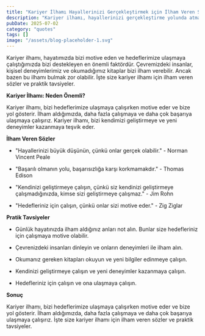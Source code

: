 ```yaml
---
title: "Kariyer İlhamı Hayallerinizi Gerçekleştirmek için İlham Veren Sözler"
description: "Kariyer ilhamı, hayallerinizi gerçekleştirme yolunda atmanız gereken ilk adım olabilir. İşte size ilham veren sözler ve kariyer gelişiminizi destekleyen pratik tavsiyeler."
pubDate: 2025-07-02
category: "quotes"
tags: []
image: "/assets/blog-placeholder-1.svg"
---
```


Kariyer ilhamı, hayatımızda bizi motive eden ve hedeflerimize ulaşmaya çalıştığımızda bizi destekleyen en önemli faktördür. Çevremizdeki insanlar, kişisel deneyimlerimiz ve okumadığımız kitaplar bizi ilham verebilir. Ancak bazen bu ilhamı bulmak zor olabilir. İşte size kariyer ilhamı için ilham veren sözler ve praktik tavsiyeler.

**Kariyer İlhamı: Neden Önemli?**

Kariyer ilhamı, bizi hedeflerimize ulaşmaya çalışırken motive eder ve bize yol gösterir. İlham aldığımızda, daha fazla çalışmaya ve daha çok başarıya ulaşmaya çalışırız. Kariyer ilhamı, bizi kendimizi geliştirmeye ve yeni deneyimler kazanmaya teşvik eder.

**İlham Veren Sözler**

* "Hayallerinizi büyük düşünün, çünkü onlar gerçek olabilir." - Norman Vincent Peale

* "Başarılı olmanın yolu, başarısızlığa karşı korkmamakdır." - Thomas Edison

* "Kendinizi geliştirmeye çalışın, çünkü siz kendinizi geliştirmeye çalışmadığınızda, kimse sizi geliştirmeye çalışmaz." - Jim Rohn

* "Hedefleriniz için çalışın, çünkü onlar sizi motive eder." - Zig Ziglar

**Pratik Tavsiyeler**

* Günlük hayatınızda ilham aldığınız anları not alın. Bunlar size hedefleriniz için çalışmaya motive olabilir.

* Çevrenizdeki insanları dinleyin ve onların deneyimleri ile ilham alın.

* Okumanız gereken kitapları okuyun ve yeni bilgiler edinmeye çalışın.

* Kendinizi geliştirmeye çalışın ve yeni deneyimler kazanmaya çalışın.

* Hedefleriniz için çalışın ve ona ulaşmaya çalışın.

**Sonuç**

Kariyer ilhamı, bizi hedeflerimize ulaşmaya çalışırken motive eder ve bize yol gösterir. İlham aldığımızda, daha fazla çalışmaya ve daha çok başarıya ulaşmaya çalışırız. İşte size kariyer ilhamı için ilham veren sözler ve praktik tavsiyeler.